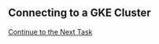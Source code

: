 ## Connecting to a GKE Cluster


[Continue to the Next Task](https://github.com/Burwood/containers101/blob/master/kubernetes_lab/README.md)

